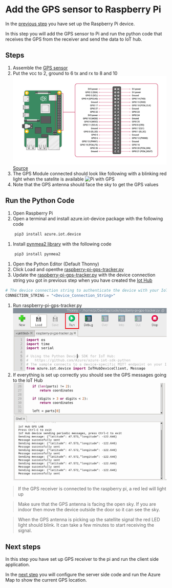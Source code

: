 # Add the GPS sensor to Raspberry Pi

In the [previous step](./set-up-pi.md) you have set up the Raspberry Pi device.

In this step you will add the GPS sensor to Pi and run the python code that receives the GPS from the receiver and send the data to IoT hub.

## Steps
1. Assemble the [GPS sensor](https://www.amazon.com/Navigation-Positioning-Microcontroller-Compatible-Sensitivity/dp/B084MK8BS2)
1. Put the vcc to 2, ground to 6 tx and rx to 8 and 10
![Pin Reference](../images/raspberry-pi-pins.png)[Source](https://www.raspberrypi.org/documentation/usage/gpio/)
1. The GPS Module connected should look like following with a blinking red light when the satelite is available
![Pi with GPS](../images/raspberry-pi-connected.jpg)
1. Note that the GPS antenna should face the sky to get the GPS values

## Run the Python Code
1. Open Raspberry Pi
1. Open a terminal and install azure.iot-device package with the following code
```sh
    pip3 install azure.iot.device
```
1. Install [pynmea2 library](https://github.com/Knio/pynmea2) with the following code
```sh
    pip3 install pynmea2
```
1. Open the Python Editor (Default Thonny)
1. Click Load and openthe [raspberry-pi-gps-tracker.py](../client/code/raspberry-pi-gps-tracker.py) 
1. Update the [raspberry-pi-gps-tracker.py](../client/code/raspberry-pi-gps-tracker.py) with the device connection string you got in previous step when you have created the [Iot Hub](./set-up-iot-hub.md)

```python
# The device connection string to authenticate the device with your IoT hub.
CONNECTION_STRING = "<Device_Connection_String>"
```
1. Run raspberry-pi-gps-tracker.py
![](../images/run-client-side-code.png)
1. If everything is set up correctly you should see the GPS messages going to the IoT Hub
![Pi with GPS](../images/raspberry-pi-gps-messages.png)

> If the GPS receiver is connected to the raspberry pi, a red led will light up

>Make sure that the GPS antenna is facing the open sky. If you are indoor then move the device outside the door so it can see the sky.

> When the GPS antenna is picking up the satellite signal the red LED light should blink. It can take a few minutes to start receiving the signal.

## Next steps

In this step you have set up GPS receiver to the pi and run the client side application.

In the [next step](./set-up-web-app.md) you will configure the server side code and run the Azure Map to show the current GPS location.